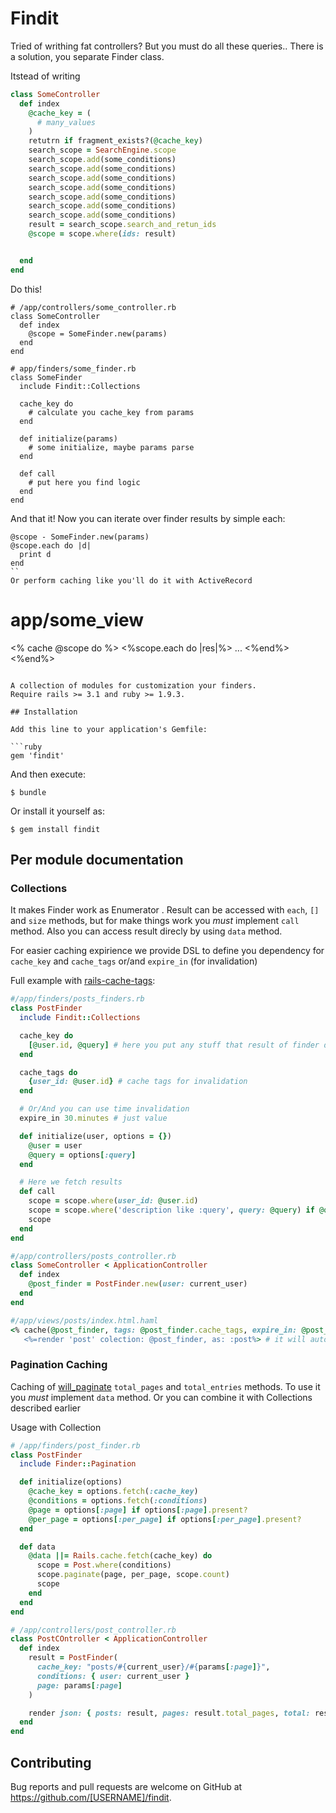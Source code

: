 # Findit

Tried of writhing fat controllers? But you must do all these queries.. There is a solution, you separate Finder class.

Itstead of writing

```ruby
class SomeController
  def index
    @cache_key = (
      # many_values
    )
    retutrn if fragment_exists?(@cache_key)
    search_scope = SearchEngine.scope
    search_scope.add(some_conditions)
    search_scope.add(some_conditions)
    search_scope.add(some_conditions)
    search_scope.add(some_conditions)
    search_scope.add(some_conditions)
    search_scope.add(some_conditions)
    search_scope.add(some_conditions)
    result = search_scope.search_and_retun_ids
    @scope = scope.where(ids: result)


  end
end
```

Do this!
```
# /app/controllers/some_controller.rb
class SomeController
  def index
    @scope = SomeFinder.new(params)
  end
end

# app/finders/some_finder.rb
class SomeFinder
  include Findit::Collections

  cache_key do
    # calculate you cache_key from params
  end

  def initialize(params)
    # some initialize, maybe params parse
  end

  def call
    # put here you find logic
  end
end
```

And that it! Now you can iterate over finder results by simple each:
```
@scope - SomeFinder.new(params)
@scope.each do |d|
  print d
end
``
Or perform caching like you'll do it with ActiveRecord
```
# app/some_view
<% cache @scope do %>
  <%scope.each do |res|%>
    ...
  <%end%>
<%end%>

```

A collection of modules for customization your finders.
Require rails >= 3.1 and ruby >= 1.9.3.

## Installation

Add this line to your application's Gemfile:

```ruby
gem 'findit'
```

And then execute:

    $ bundle

Or install it yourself as:

    $ gem install findit

## Per module documentation

### Collections

It makes Finder work as Enumerator . Result can be accessed with `each`, `[]` and `size` methods, but for make things work you *must* implement `call` method. Also you can access result direcly by using `data` method.

For easier caching expirience we provide DSL to define you dependency for `cache_key` and `cache_tags` or/and `expire_in` (for invalidation)

Full example with [rails-cache-tags](https://github.com/take-five/rails-cache-tags):
```ruby
#/app/finders/posts_finders.rb
class PostFinder
  include Findit::Collections

  cache_key do
    [@user.id, @query] # here you put any stuff that result of finder depend on it
  end

  cache_tags do
    {user_id: @user.id} # cache tags for invalidation
  end

  # Or/And you can use time invalidation
  expire_in 30.minutes # just value

  def initialize(user, options = {})
    @user = user
    @query = options[:query]
  end

  # Here we fetch results
  def call
    scope = scope.where(user_id: @user.id)
    scope = scope.where('description like :query', query: @query) if @query.present?
    scope
  end
end

#/app/controllers/posts_controller.rb
class SomeController < ApplicationController
  def index
    @post_finder = PostFinder.new(user: current_user)
  end
end

#/app/views/posts/index.html.haml
<% cache(@post_finder, tags: @post_finder.cache_tags, expire_in: @post_finder.expire_in) do %>
   <%=render 'post' colection: @post_finder, as: :post%> # it will automaticly iterate over finder results by each method

```

### Pagination Caching

Caching of [will_paginate](https://github.com/mislav/will_paginate) `total_pages` and `total_entries` methods.
To use it you *must* implement `data` method. Or you can combine it with Collections described earlier

Usage with Collection
```ruby
# /app/finders/post_finder.rb
class PostFinder
  include Finder::Pagination

  def initialize(options)
    @cache_key = options.fetch(:cache_key)
    @conditions = options.fetch(:conditions)
    @page = options[:page] if options[:page].present?
    @per_page = options[:per_page] if options[:per_page].present?
  end

  def data
    @data ||= Rails.cache.fetch(cache_key) do
      scope = Post.where(conditions)
      scope.paginate(page, per_page, scope.count)
      scope
    end
  end
end

# /app/controllers/post_controller.rb
class PostCOntroller < ApplicationController
  def index
    result = PostFinder(
      cache_key: "posts/#{current_user}/#{params[:page]}",
      conditions: { user: current_user }
      page: params[:page]
    )

    render json: { posts: result, pages: result.total_pages, total: result.total_entries }
  end
end
```


## Contributing

Bug reports and pull requests are welcome on GitHub at https://github.com/[USERNAME]/findit.
